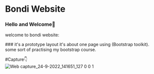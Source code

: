 <h1>Bondi Website</h1>
<h3>Hello and Welcome👋</h3>
<p>welcome to bondi website:</p>
### it's a prototype layout it's about one page using (Bootstrap toolkit).
some sort of practising my bootstrap course.

#Capture👇  
![Web capture_24-9-2022_141651_127 0 0 1](https://user-images.githubusercontent.com/91624252/192097617-186e0116-67d7-4a07-a537-4107325d2ca9.jpeg)
